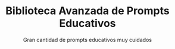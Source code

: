 ---
title: Biblioteca Avanzada de Prompts Educativos
subtitle: Gran cantidad de prompts educativos muy cuidados
summary: "Gran cantidad de prompts educativos muy cuidados."
tags:
- IA
categories:
weight: 50

image:
  preview_only: true

build:
  render: never

# Optional external URL for project (replaces project detail page).
external_link: "https://eduprompts.tiddlyhost.com"
---